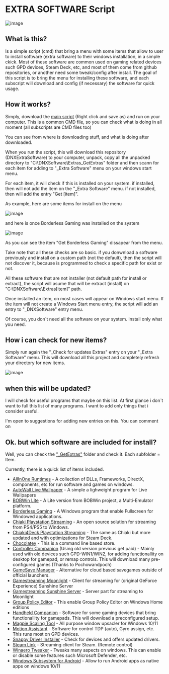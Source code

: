 # EXTRA SOFTWARE Script

![image](https://github.com/Deen0X/DNXExtraSoftware/assets/3720302/6635f8c7-92e2-44d6-8e3d-cd9f63f10cb4)

## What is this?

Is a simple script (cmd) that bring a menu with some items that allow to user to install software (extra software) to their windows installation, in a simple ckick.
Most of these software are common used on gaming related devices such GPD devices, Steam Deck, etc, and most of them come from github repositories, or another need some tweak/config after install.
The goal of this script is to bring the menu for installing these software, and each subscript will download and config (if necessary) the software for quick usage.

## How it works? 

Simply, download the [main script](https://github.com/Deen0X/DNXExtraSoftware/raw/main/_GetExtras/UpdateExtras.cmd) (Right click and save as) and run on your computer. This is a common CMD file, so you can check what is doing in all moment (all subscripts are CMD files too)

You can see from where is downloading stuff, and what is doing after downloaded.

When you run the script, this will download this repository (DNXExtraSoftware) to your computer, unpack, copy all the unpacked directory to "C:\DNXSoftware\Extras\_GetExtras" folder and then scann for each item for adding to "_Extra Software" menu on your windows start 
menu.

For each item, it will check if this is installed on your system. if installed, then will not add the item on the "_Extra Software" menu. if not installed, then will add the entry "Get [item]".

As example, here are some items for install on the menu

![image](https://github.com/Deen0X/DNXExtraSoftware/assets/3720302/807aaf74-406d-4b37-9604-73fd46a19082)

and here is once Borderless Gaming was installed on the system

![image](https://github.com/Deen0X/DNXExtraSoftware/assets/3720302/3e81aa13-dd79-4814-aecb-64f4c1158d36)

As you can see the item "Get Borderless Gaming" dissapear from the menu.

Take note that all these checks are so basic. if you donwnload a software previously and install on a custom path (not the default), then the script will not discover it, because is programmed to check a specific path for exist or not.

All these software that are not installer (not default path for install or extract), the script will asume that will be extract (install) on "C:\DNXSoftware\Extras\[item]" path.

Once installed an item, on most cases will appear on Windows start menu. If the item will not create a Windows Start menu entry, the script will add an entry to "_DNXSoftware" entry menu.

Of course, you don´t need all the software on your system. Install only what you need.

## How i can check for new items?

Simply run again the "_Check for updates Extras" entry on your "_Extra Software" menu. This will download all this project and completely refresh your directory for new items.

![image](https://github.com/Deen0X/DNXExtraSoftware/assets/3720302/389ba847-ae8a-44b8-8feb-dce4336bb163)

## when this will be updated?

I will check for useful programs that maybe on this list. At first glance i don´t want to full this list of many programs. I want to add only things that i consider useful.

I'm open to suggestions for adding new entries on this. You can comment on 


## Ok. but which software are included for install?

Well, you can check the ["_GetExtras"](https://github.com/Deen0X/DNXExtraSoftware/tree/main/_GetExtras) folder and check it. Each subfolder = Item.

Currently, there is a quick list of items included.

- [AllInOne Runtimes](https://www.computerbase.de/downloads/systemtools/all-in-one-runtimes/) - A collection of DLLs, Frameworks, DirectX, components, etc for run software and games on windows.
- [AutoWall Live Wallpaper](https://github.com/SegoCode/AutoWall/) - A simple a lighweight program for Live Wallpapers
- [BOBWin Lite](https://telegra.ph/BOB-Win-Portable-07-26) - A Lite version from BOBWin project, a Multi-Emulator platform.
- [Borderless Gaming](https://github.com/Codeusa/Borderless-Gaming) - A Windows program that enable Fullscreen for Windowed applications.
- [Chiaki Playstation Streaming](https://git.sr.ht/~thestr4ng3r/chiaki) - An open source solution for streaming from PS4/PS5 to Windows.
- [Chiaki4Deck Playstation Streaming](https://github.com/streetpea/chiaki4deck) - The same as Chiaki but more updated and with optimizations for Steam Deck.
- [Chocolatey](https://gist.github.com/ScriptAutomate/02e0cf33786f869740ee963ed6a913c1) - This is a command line based store.
- [Controller Companion](http://controllercompanion.com/) (Using old version previous get paid) - Mainly used with old devices such GPD-WIN1/WIN2, for adding functionallity on desktop for gamepad, or remap controls. This will download many pre-configured games (Thanks to Pochowandpoch)
- [GameSave Manager](https://www.gamesave-manager.com/) - Alternative for cloud based savegames outside of official launchers.
- [Gamestreaming Moonlight](https://github.com/moonlight-stream/moonlight-qt) - Client for streaming for (original GeForce Experience) Sunshine Server
- [Gamestreaming Sunshine Server](https://github.com/LizardByte/Sunshine) - Server part for streaming to Moonlight
- [Group Policy Editor](https://www.majorgeeks.com/content/page/enable_group_policy_editor_in_windows_10_home_edition.html) - This enable Group Policy Editor on Windows Home editions
- [Handheld Companion](https://github.com/Valkirie/HandheldCompanion) - Software for some gaming devices that bring functionallity for gamepads. This will download a preconfigured setup.
- [Magpie Scaling Tool](https://github.com/Blinue/Magpie) - All purpose window upsacler for Windows 10/11
- [Motion Assistant](https://pan.baidu.com/s/1DTAAk3EmEj3crtxacR9MgA?pwd=0kix#list/path=%2Fsharelink3926352113-392076150813444%2F%E4%BD%93%E6%84%9F%E5%8A%A9%E6%89%8B&parentPath=%2Fsharelink3926352113-392076150813444) - Software for control TDP (auto), Gyro assign, etc. This runs most on GPD devices.
- [Snappy Driver Installer](https://sdi-tool.org/download/) - Check for devices and offers updated drivers.
- [Steam Link](https://store.steampowered.com/app/353380/Steam_Link/) - Streaming client for Steam. (Remote control)
- [Winaero Tweaker](https://winaerotweaker.com/) - Tweaks many aspects on windows. This can enable or disable some features such Microsoft Defender, etc.
- [Windows Subsystem for Android](https://github.com/MustardChef/WSABuilds) - Allow to run Android apps as native apps on windows 10/11
